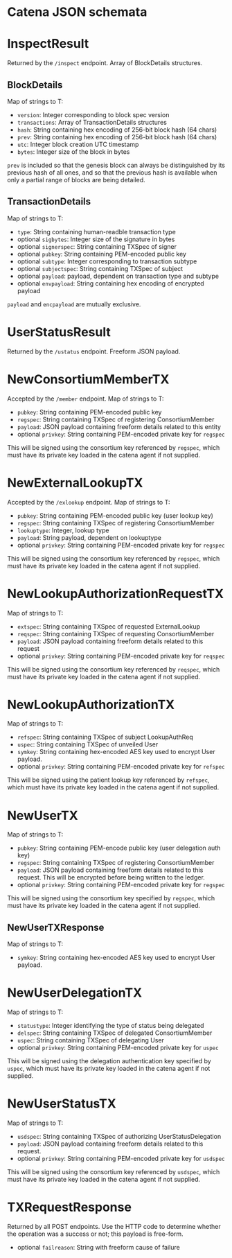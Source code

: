 # Catena JSON schemata

# InspectResult

Returned by the `/inspect` endpoint. Array of BlockDetails structures.

## BlockDetails

Map of strings to T:
* `version`: Integer corresponding to block spec version
* `transactions`: Array of TransactionDetails structures
* `hash`: String containing hex encoding of 256-bit block hash (64 chars)
* `prev`: String containing hex encoding of 256-bit block hash (64 chars)
* `utc`: Integer block creation UTC timestamp
* `bytes`: Integer size of the block in bytes

`prev` is included so that the genesis block can always be distinguished by its
previous hash of all ones, and so that the previous hash is available when only
a partial range of blocks are being detailed.

## TransactionDetails

Map of strings to T:
* `type`: String containing human-readble transaction type
* optional `sigbytes`: Integer size of the signature in bytes
* optional `signerspec`: String containing TXSpec of signer
* optional `pubkey`: String containing PEM-encoded public key
* optional `subtype`: Integer corresponding to transaction subtype
* optional `subjectspec`: String containing TXSpec of subject
* optional `payload`: payload, dependent on transaction type and subtype
* optional `envpayload`: String containing hex encoding of encrypted payload

`payload` and `encpayload` are mutually exclusive.

# UserStatusResult

Returned by the `/ustatus` endpoint. Freeform JSON payload.

# NewConsortiumMemberTX

Accepted by the `/member` endpoint. Map of strings to T:
* `pubkey`: String containing PEM-encoded public key
* `regspec`: String containing TXSpec of registering ConsortiumMember
* `payload`: JSON payload containing freeform details related to this entity
* optional `privkey`: String containing PEM-encoded private key for `regspec`

This will be signed using the consortium key referenced by `regspec`,
which must have its private key loaded in the catena agent if not supplied.

# NewExternalLookupTX

Accepted by the `/exlookup` endpoint. Map of strings to T:
* `pubkey`: String containing PEM-encoded public key (user lookup key)
* `regspec`: String containing TXSpec of registering ConsortiumMember
* `lookuptype`: Integer, lookup type
* `payload`: String payload, dependent on lookuptype
* optional `privkey`: String containing PEM-encoded private key for `regspec`

This will be signed using the consortium key referenced by `regspec`,
which must have its private key loaded in the catena agent if not supplied.

# NewLookupAuthorizationRequestTX

Map of strings to T:
* `extspec`: String containing TXSpec of requested ExternalLookup
* `reqspec`: String containing TXSpec of requesting ConsortiumMember
* `payload`: JSON payload containing freeform details related to this request
* optional `privkey`: String containing PEM-encoded private key for `reqspec`

This will be signed using the consortium key referenced by `reqspec`,
which must have its private key loaded in the catena agent if not supplied.

# NewLookupAuthorizationTX

Map of strings to T:
* `refspec`: String containing TXSpec of subject LookupAuthReq
* `uspec`: String containing TXSpec of unveiled User
* `symkey`: String containing hex-encoded AES key used to encrypt User payload.
* optional `privkey`: String containing PEM-encoded private key for `refspec`

This will be signed using the patient lookup key referenced by `refspec`,
which must have its private key loaded in the catena agent if not supplied.

# NewUserTX

Map of strings to T:
* `pubkey`: String containing PEM-encode public key (user delegation auth key)
* `regspec`: String containing TXSpec of registering ConsortiumMember
* `payload`: JSON payload containing freeform details related to this request.
This will be encrypted before being written to the ledger.
* optional `privkey`: String containing PEM-encoded private key for `regspec`

This will be signed using the consortium key specified by `regspec`, which must
have its private key loaded in the catena agent if not supplied.

## NewUserTXResponse

Map of strings to T:
* `symkey`: String containing hex-encoded AES key used to encrypt User payload.

# NewUserDelegationTX

Map of strings to T:
* `statustype`: Integer identifying the type of status being delegated
* `delspec`: String containing TXSpec of delegated ConsortiumMember
* `uspec`: String containing TXSpec of delegating User
* optional `privkey`: String containing PEM-encoded private key for `uspec`

This will be signed using the delegation authentication key specified by
`uspec`, which must have its private key loaded in the catena agent if not
supplied.

# NewUserStatusTX
Map of strings to T:
* `usdspec`: String containing TXSpec of authorizing UserStatusDelegation
* `payload`: JSON payload containing freeform details related to this request.
* optional `privkey`: String containing PEM-encoded private key for `usdspec`

This will be signed using the consortium key referenced by `usdspec`,
which must have its private key loaded in the catena agent if not supplied.

# TXRequestResponse

Returned by all POST endpoints. Use the HTTP code to determine whether the
operation was a success or not; this payload is free-form.

* optional `failreason`: String with freeform cause of failure
